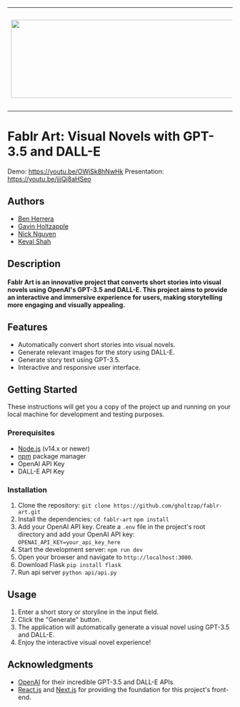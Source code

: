
<table>
  <tr>
    <td><img src="https://media.discordapp.net/attachments/1097944377109774346/1101344385230196736/fablr_text.png" width="500" height="175"></td>
    <td><img src="https://media.discordapp.net/attachments/1097944377109774346/1101344384898826296/fablr_logo.png" width="225" height="225"></td>
  </tr>
</table>

# Fablr Art: Visual Novels with GPT-3.5 and DALL-E
Demo: https://youtu.be/OWjSk8hNwHk
Presentation: https://youtu.be/jjjQj8aHSeo
## Authors 

- [Ben Herrera](https://github.com/BenjaminHerrera)
- [Gavin Holtzapple](https://github.com/gholtzap)
- [Nick Nguyen](https://github.com/niekky)
- [Keval Shah](https://github.com/kevalshah14)

## Description

#### Fablr Art is an innovative project that converts short stories into visual novels using OpenAI's GPT-3.5 and DALL-E. This project aims to provide an interactive and immersive experience for users, making storytelling more engaging and visually appealing.


## Features

- Automatically convert short stories into visual novels.
- Generate relevant images for the story using DALL-E.
- Generate story text using GPT-3.5.
- Interactive and responsive user interface.

## Getting Started

These instructions will get you a copy of the project up and running on your local machine for development and testing purposes.

### Prerequisites

- [Node.js](https://nodejs.org/en/) (v14.x or newer)
- [npm](https://www.npmjs.com/) package manager
- OpenAI API Key
- DALL-E API Key

### Installation

1. Clone the repository:
```git clone https://github.com/gholtzap/fablr-art.git```
2. Install the dependencies:
```cd fablr-art``` 
```npm install```
3. Add your OpenAI API key. Create a `.env` file in the project's root directory and add your OpenAI API key:
```OPENAI_API_KEY=your_api_key_here```
4. Start the development server:
```npm run dev```
5. Open your browser and navigate to `http://localhost:3000`.
6. Download Flask
```pip install flask```
7. Run api server
```python api/api.py```

## Usage

1. Enter a short story or storyline in the input field.
2. Click the "Generate" button.
3. The application will automatically generate a visual novel using GPT-3.5 and DALL-E.
4. Enjoy the interactive visual novel experience!

## Acknowledgments

- [OpenAI](https://www.openai.com/) for their incredible GPT-3.5 and DALL-E APIs.
- [React.js](https://reactjs.org/) and [Next.js](https://nextjs.org/) for providing the foundation for this project's front-end.



